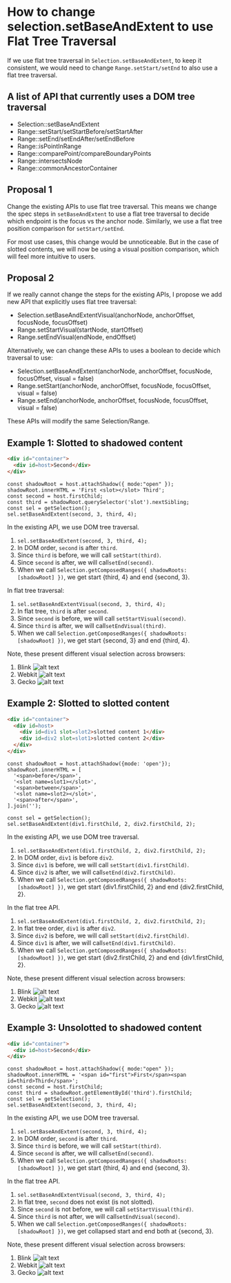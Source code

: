 # How to change selection.setBaseAndExtent to use Flat Tree Traversal

If we use flat tree traversal in `Selection.setBaseAndExtent`, to keep it consistent, we would need to change `Range.setStart/setEnd` to also use a flat tree traversal.

## A list of API that currently uses a DOM tree traversal

- Selection::setBaseAndExtent
- Range::setStart/setStartBefore/setStartAfter
- Range::setEnd/setEndAfter/setEndBefore
- Range::isPointInRange
- Range::comparePoint/compareBoundaryPoints
- Range::intersectsNode
- Range::commonAncestorContainer

## Proposal 1

Change the existing APIs to use flat tree traversal. This means we change the spec steps in `setBaseAndExtent` to use a flat tree traversal to decide which endpoint is the focus vs the anchor node. Similarly, we use a flat tree position comparison for `setStart/setEnd`.

For most use cases, this change would be unnoticeable. But in the case of slotted contents, we will now be using a visual position comparison, which will feel more intuitive to users.

## Proposal 2

If we really cannot change the steps for the existing APIs, I propose we add new API that explicitly uses flat tree traversal:

- Selection.setBaseAndExtentVisual(anchorNode, anchorOffset, focusNode, focusOffset)
- Range.setStartVisual(startNode, startOffset)
- Range.setEndVisual(endNode, endOffset)

Alternatively, we can change these APIs to uses a boolean to decide which traversal to use:

- Selection.setBaseAndExtent(anchorNode, anchorOffset, focusNode, focusOffset, visual = false)
- Range.setStart(anchorNode, anchorOffset, focusNode, focusOffset, visual = false)
- Range.setEnd(anchorNode, anchorOffset, focusNode, focusOffset, visual = false)

These APIs will modify the same Selection/Range.

## Example 1: Slotted to shadowed content

```HTML
<div id="container">
  <div id=host>Second</div>
</div>
```

```JS
const shadowRoot = host.attachShadow({ mode:"open" });
shadowRoot.innerHTML = 'First <slot></slot> Third';
const second = host.firstChild;
const third = shadowRoot.querySelector('slot').nextSibling;
const sel = getSelection();
sel.setBaseAndExtent(second, 3, third, 4);
```

In the existing API, we use DOM tree traversal.

1. `sel.setBaseAndExtent(second, 3, third, 4);`
2. In DOM order, `second` is after `third`.
3. Since `third` is before, we will call `setStart(third)`.
4. Since `second` is after, we will call`setEnd(second)`.
5. When we call `Selection.getComposedRanges({ shadowRoots: [shadowRoot] })`, we get start {third, 4} and end {second, 3}.

In flat tree traversal:

1. `sel.setBaseAndExtentVisual(second, 3, third, 4);`
2. In flat tree, `third` is after `second`.
3. Since `second` is before, we will call `setStartVisual(second)`.
4. Since `third` is after, we will call`setEndVisual(third)`.
5. When we call `Selection.getComposedRanges({ shadowRoots: [shadowRoot] })`, we get start {second, 3} and end {third, 4}.

Note, these present different visual selection across browsers:

1. Blink ![alt text](resources/example-1-blink.png)
2. Webkit ![alt text](resources/example-1-webkit.png)
3. Gecko ![alt text](resources/example-1-gecko.png)

## Example 2: Slotted to slotted content

```HTML
<div id="container">
  <div id=host>
    <div id=div1 slot=slot2>slotted content 1</div>
    <div id=div2 slot=slot1>slotted content 2</div>
  </div>
</div>
```

```JS
const shadowRoot = host.attachShadow({mode: 'open'});
shadowRoot.innerHTML = [
  '<span>before</span>',
  '<slot name=slot1></slot>',
  '<span>between</span>',
  '<slot name=slot2></slot>',
  '<span>after</span>',
].join('');

const sel = getSelection();
sel.setBaseAndExtent(div1.firstChild, 2, div2.firstChild, 2);
```

In the existing API, we use DOM tree traversal.

1. `sel.setBaseAndExtent(div1.firstChild, 2, div2.firstChild, 2);`
2. In DOM order, `div1` is before `div2`.
3. Since `div1` is before, we will call `setStart(div1.firstChild)`.
4. Since `div2` is after, we will call`setEnd(div2.firstChild)`.
5. When we call `Selection.getComposedRanges({ shadowRoots: [shadowRoot] })`, we get start {div1.firstChild, 2} and end {div2.firstChild, 2}.

In the flat tree API.

1. `sel.setBaseAndExtent(div1.firstChild, 2, div2.firstChild, 2);`
2. In flat tree order, `div1` is after `div2`.
3. Since `div2` is before, we will call `setStart(div2.firstChild)`.
4. Since `div1` is after, we will call`setEnd(div1.firstChild)`.
5. When we call `Selection.getComposedRanges({ shadowRoots: [shadowRoot] })`, we get start {div2.firstChild, 2} and end {div1.firstChild, 2}.

Note, these present different visual selection across browsers:

1. Blink ![alt text](resources/example-2-blink.png)
2. Webkit ![alt text](resources/example-2-webkit.png)
3. Gecko ![alt text](resources/example-2-gecko.png)

## Example 3: Unsolotted to shadowed content

```HTML
<div id="container">
  <div id=host>Second</div>
</div>
```

```JS
const shadowRoot = host.attachShadow({ mode:"open" });
shadowRoot.innerHTML = '<span id="first">First</span><span id=third>Third</span>';
const second = host.firstChild;
const third = shadowRoot.getElementById('third').firstChild;
const sel = getSelection();
sel.setBaseAndExtent(second, 3, third, 4);
```

In the existing API, we use DOM tree traversal.

1. `sel.setBaseAndExtent(second, 3, third, 4);`
2. In DOM order, `second` is after `third`.
3. Since `third` is before, we will call `setStart(third)`.
4. Since `second` is after, we will call`setEnd(second)`.
5. When we call `Selection.getComposedRanges({ shadowRoots: [shadowRoot] })`, we get start {third, 4} and end {second, 3}.

In the flat tree API.

1. `sel.setBaseAndExtentVisual(second, 3, third, 4);`
2. In flat tree, `second` does not exist (is not slotted).
3. Since `second` is not before, we will call `setStartVisual(third)`.
4. Since `third` is not after, we will call`setEndVisual(second)`.
5. When we call `Selection.getComposedRanges({ shadowRoots: [shadowRoot] })`, we get collapsed start and end both at {second, 3}.

Note, these present different visual selection across browsers:

1. Blink ![alt text](resources/example-3-blink.png)
2. Webkit ![alt text](resources/example-3-webkit.png)
3. Gecko ![alt text](resources/example-3-gecko.png)
